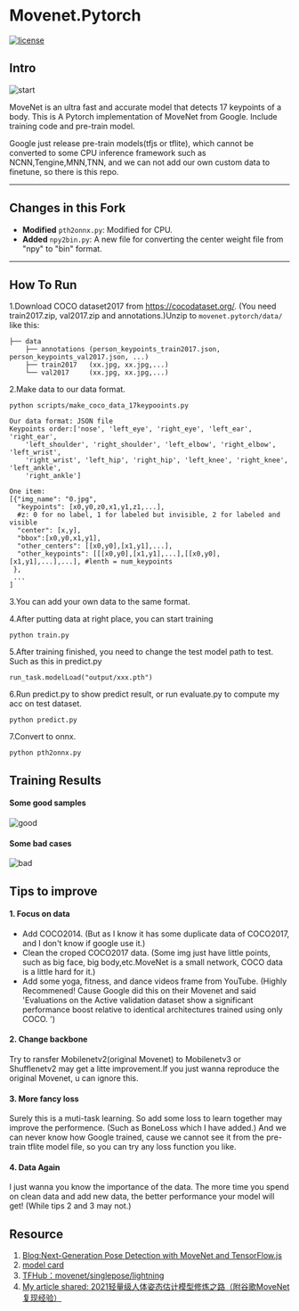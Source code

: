 # Movenet.Pytorch

[![license](https://img.shields.io/github/license/mashape/apistatus.svg?maxAge=2592000)](https://github.com/fire717/Fire/blob/main/LICENSE)

## Intro
![start](/data/imgs/three_pane_aligned.gif)

MoveNet is an ultra fast and accurate model that detects 17 keypoints of a body.
This is A Pytorch implementation of MoveNet from Google. Include training code and pre-train model.

Google just release pre-train models(tfjs or tflite), which cannot be converted to some CPU inference framework such as NCNN,Tengine,MNN,TNN, and we can not add our own custom data to finetune, so there is this repo.

---

## Changes in this Fork

- **Modified** `pth2onnx.py`: Modified for CPU.
- **Added** `npy2bin.py`: A new file for converting the center weight file from "npy" to "bin" format.

---

## How To Run

1.Download COCO dataset2017 from https://cocodataset.org/. (You need train2017.zip, val2017.zip and annotations.)Unzip to `movenet.pytorch/data/` like this:

```
├── data
    ├── annotations (person_keypoints_train2017.json, person_keypoints_val2017.json, ...)
    ├── train2017   (xx.jpg, xx.jpg,...)
    └── val2017     (xx.jpg, xx.jpg,...)

```


2.Make data to our data format.
```
python scripts/make_coco_data_17keypooints.py
```
```
Our data format: JSON file
Keypoints order:['nose', 'left_eye', 'right_eye', 'left_ear', 'right_ear', 
    'left_shoulder', 'right_shoulder', 'left_elbow', 'right_elbow', 'left_wrist', 
    'right_wrist', 'left_hip', 'right_hip', 'left_knee', 'right_knee', 'left_ankle', 
    'right_ankle']

One item:
[{"img_name": "0.jpg",
  "keypoints": [x0,y0,z0,x1,y1,z1,...],
  #z: 0 for no label, 1 for labeled but invisible, 2 for labeled and visible
  "center": [x,y],
  "bbox":[x0,y0,x1,y1],
  "other_centers": [[x0,y0],[x1,y1],...],
  "other_keypoints": [[[x0,y0],[x1,y1],...],[[x0,y0],[x1,y1],...],...], #lenth = num_keypoints
 },
 ...
]
```

3.You can add your own data to the same format.

4.After putting data at right place, you can start training
```
python train.py
```

5.After training finished, you need to change the test model path to test. Such as this in predict.py
```
run_task.modelLoad("output/xxx.pth")
```


6.Run predict.py to show predict result, or run evaluate.py to compute my acc on test dataset.
```
python predict.py
```
7.Convert to onnx.
```
python pth2onnx.py
```

## Training Results

#### Some good samples
![good](/data/imgs/good.png)

#### Some bad cases
![bad](/data/imgs/bad.png)


## Tips to improve
#### 1. Focus on data
* Add COCO2014. (But as I know it has some duplicate data of COCO2017, and I don't know if google use it.)
* Clean the croped COCO2017 data. (Some img just have little points, such as big face, big body,etc.MoveNet is a small network, COCO data is a little hard for it.)
* Add some yoga, fitness, and dance videos frame from YouTube. (Highly Recommened! Cause Google did this on their Movenet and said 'Evaluations on the Active validation dataset show a significant performance boost relative to identical architectures trained using only COCO. ')

#### 2. Change backbone
Try to ransfer Mobilenetv2(original Movenet) to Mobilenetv3 or Shufflenetv2 may get a litte improvement.If you just wanna reproduce the original Movenet, u can ignore this.

#### 3. More fancy loss
Surely this is a muti-task learning. So add some loss to learn together may improve the performence. (Such as BoneLoss which I have added.) And we can never know how Google trained, cause we cannot see it from the pre-train tflite model file, so you can try any loss function you like.


#### 4. Data Again
I just wanna you know the importance of the data. The more time you spend on clean data and add new data, the better performance your model will get! (While tips 2 and 3 may not.)

## Resource
1. [Blog:Next-Generation Pose Detection with MoveNet and TensorFlow.js](https://blog.tensorflow.org/2021/05/next-generation-pose-detection-with-movenet-and-tensorflowjs.html
)
2. [model card](https://storage.googleapis.com/movenet/MoveNet.SinglePose%20Model%20Card.pdf)
3. [TFHub：movenet/singlepose/lightning
](https://tfhub.dev/google/movenet/singlepose/lightning/4
)
4. [My article shared: 2021轻量级人体姿态估计模型修炼之路（附谷歌MoveNet复现经验）](https://zhuanlan.zhihu.com/p/413313925)
